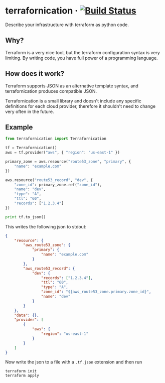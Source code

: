 # terrafornication &middot; [![Build Status](https://travis-ci.org/ulich/terrafornication.svg?branch=master)](https://travis-ci.org/ulich/terrafornication)

Describe your infrastructure with terraform as python code.


## Why?

Terraform is a very nice tool, but the terraform configuration syntax is very limiting.
By writing code, you have full power of a programming language.


## How does it work?

Terraform supports JSON as an alternative template syntax, and terrafornication produces compatible JSON.

Terrafornication is a small library and doesn't include any specific definitions for each cloud provider,
therefore it shouldn't need to change very often in the future.


## Example

```python
from terrafornication import Terrafornication

tf = Terrafornication()
aws = tf.provider("aws", { "region": "us-east-1" })

primary_zone = aws.resource("route53_zone", "primary", {
    "name": "example.com"
})

aws.resource("route53_record", "dev", {
    "zone_id": primary_zone.ref("zone_id"),
    "name": "dev",
    "type": "A",
    "ttl": "60",
    "records": ["1.2.3.4"]
})

print tf.to_json()
```

This writes the following json to stdout:
```json
{
    "resource": {
        "aws_route53_zone": {
            "primary": {
                "name": "example.com"
            }
        },
        "aws_route53_record": {
            "dev": {
                "records": ["1.2.3.4"],
                "ttl": "60",
                "type": "A",
                "zone_id": "${aws_route53_zone.primary.zone_id}",
                "name": "dev"
            }
        }
    },
    "data": {},
    "provider": [
        {
            "aws": {
                "region": "us-east-1"
            }
        }
    ]
}
```

Now write the json to a file with a `.tf.json` extension and then run
```
terraform init
terraform apply
```
